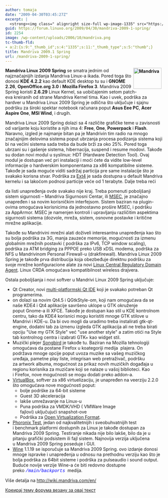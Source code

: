 ```yaml
---
author: tomaja
date: "2009-04-30T03:45:27Z"
excerpt: |
  <strong><img class=" alignright size-full wp-image-1335" src="https://linuxo.org/wp-content/uploads/2006/10/mandriva.png" alt="Mandriva " title="Mandriva" hspace="4" width="90" height="67" align="right" />Mandriva Linux 2009 Spring</strong> se smatra jednim od najznačajnijih izdanja&nbsp;Mandriva Linux-a ikada. Pored toga &scaron;to donosi&nbsp;<strong>KDE 4.2.2</strong> kao default KDE desktop&nbsp;tu su i&nbsp;<strong>GNOME 2.26</strong>, <strong>OpenOffice.org 3.0</strong>&nbsp;i <strong>Mozilla Firefox 3</strong>. Mandriva 2009 Spring koristi&nbsp;<strong>2.6.29</strong> Linux Kernel, sa uobičajenim setom patch-eva&nbsp;kreiranih od strane Mandriva Kernel tima. Kao i uvek, podr&scaron;ka&nbsp;za hardver u Mandriva Linux 2009 Spring je odlična &scaron;to uključuje i sjajnu podr&scaron;ku za &scaron;iroki spektar notebook računara poput <strong>Asus Eee PC</strong>,&nbsp;<strong>Acer Aspire One</strong>,&nbsp;<strong>MSI Wind</strong>, i drugih. <p>Mandriva Linux 2009 Spring dolazi sa&nbsp;4 različite grafičke teme u zavisnosti od varijante koju koristite a njih ima 4: <strong>Free</strong>, <strong>One</strong>, <strong>Powerpack</strong>&nbsp;i <strong>Flash</strong>. Naravno, izgled je najmanje bitan pa je Mandrivin tim radio na mnogo značajnijim delovima sistema poput ubrzanja procesa podizanja sistema koji bi na većini sistema sada treba da bude brži za oko 25%. Pored toga ubrzani su i ga&scaron;enje sistema, hibernacija, suspend i resume modovi. Takođe su dodan novi modul u&nbsp;syslinux: HDT (Hardware Detection Tool). Ovaj modul je dostupan već pri instalaciji i moći ćete da vidite&nbsp;low-level informacije o hardverskim komponentama za x86 kompatibilne sisteme. Takođe je sada moguće viditi sadržaj particija pre same instalacije&nbsp;&scaron;to je svakako korisna stvar. Podr&scaron;ka za <a href="http://ext4.wiki.kernel.org/index.php/Main_Page" title="http://ext4.wiki.kernel.org/index.php/Main_Page"><u>Ext4</u></a> je sada dostupna u&nbsp;default Mandriva kernelu i sa lakoćom podnosi particije veće od 1 terabyte. Dalje treba reći </p>
guid: https://forum.linuxo.org/2009/04/30/mandriva-2009-1-spring/
id: 2254
image: /wp-content/uploads/2006/10/mandriva.png
tc-thumb-fld:
- a:2:{s:9:"_thumb_id";s:4:"1335";s:11:"_thumb_type";s:5:"thumb";}
title: Mandriva 2009.1 Spring
url: /mandriva-2009-1-spring/
---
```

**<img class=" alignright size-full wp-image-1335" src="https://linuxo.org/wp-content/uploads/2006/10/mandriva.png" alt="Mandriva " title="Mandriva" hspace="4" width="90" height="67" align="right" />Mandriva Linux 2009 Spring** se smatra jednim od najznačajnijih izdanja&nbsp;Mandriva Linux-a ikada. Pored toga &scaron;to donosi&nbsp;**KDE 4.2.2** kao default KDE desktop&nbsp;tu su i&nbsp;**GNOME 2.26**, **OpenOffice.org 3.0**&nbsp;i **Mozilla Firefox 3**. Mandriva 2009 Spring koristi&nbsp;**2.6.29** Linux Kernel, sa uobičajenim setom patch-eva&nbsp;kreiranih od strane Mandriva Kernel tima. Kao i uvek, podr&scaron;ka&nbsp;za hardver u Mandriva Linux 2009 Spring je odlična &scaron;to uključuje i sjajnu podr&scaron;ku za &scaron;iroki spektar notebook računara poput **Asus Eee PC**,&nbsp;**Acer Aspire One**,&nbsp;**MSI Wind**, i drugih. 

Mandriva Linux 2009 Spring dolazi sa&nbsp;4 različite grafičke teme u zavisnosti od varijante koju koristite a njih ima 4: **Free**, **One**, **Powerpack**&nbsp;i **Flash**. Naravno, izgled je najmanje bitan pa je Mandrivin tim radio na mnogo značajnijim delovima sistema poput ubrzanja procesa podizanja sistema koji bi na većini sistema sada treba da bude brži za oko 25%. Pored toga ubrzani su i ga&scaron;enje sistema, hibernacija, suspend i resume modovi. Takođe su dodan novi modul u&nbsp;syslinux: HDT (Hardware Detection Tool). Ovaj modul je dostupan već pri instalaciji i moći ćete da vidite&nbsp;low-level informacije o hardverskim komponentama za x86 kompatibilne sisteme. Takođe je sada moguće viditi sadržaj particija pre same instalacije&nbsp;&scaron;to je svakako korisna stvar. Podr&scaron;ka za [<u>Ext4</u>](http://ext4.wiki.kernel.org/index.php/Main_Page "http://ext4.wiki.kernel.org/index.php/Main_Page") je sada dostupna u&nbsp;default Mandriva kernelu i sa lakoćom podnosi particije veće od 1 terabyte. Dalje treba reći 

<!--break-->

da listi unapređenja ovde svakako nije kraj. Treba pomenuti pobolj&scaron;anji sistem sigurnosti &#8211;&nbsp;Mandriva Sigurnosni Centar, ili&nbsp;[<u>MSEC</u>](http://wiki.mandriva.com/en/Msec "http://wiki.mandriva.com/en/Msec"), je značajno unapređen i sa novim korisničkim interfejsom.&nbsp;Sistem baziran na plugin-ovima omogućava&nbsp;korisnicima da jednostavno pro&scaron;ire MSEC, i podr&scaron;ku za&nbsp;AppArmor. MSEC je namenjen kontroli i upravljanju&nbsp;različitim aspektima sigurnosti sistema&nbsp;(dozvole, mreža, sistem, osnovne postavke i kritične mrežne aplikacije.

Takođe su&nbsp;Mandrivini mrežni alati doživeli interesantna unapređenja kao &scaron;to su bolja podr&scaron;ka za&nbsp;3G, manja zauzeće memorije,&nbsp;mogućnosti za izmenu globalnim mrežnih postavki&nbsp;( podr&scaron;ka za IPv6, TCP window scaling), podr&scaron;ka za ATM bridging&nbsp;za PPPOE&nbsp;preko USB xDSL modema, podr&scaron;ka za NFS&nbsp;u Mandrivinom Personal Firewall-u (drakfirewall). Mandriva Linux 2009 Spring je takođe prva distribucija koja obezbeđuje direktnu podr&scaron;ku za svoje mrežne konfiguracione alate&nbsp;za novi [<u>Linux Central Regulatory Domain Agent</u>](http://wireless.kernel.org/en/developers/Regulatory/CRDA "http://wireless.kernel.org/en/developers/Regulatory/CRDA"). Linux CRDA omogućava kompatibilnost&nbsp;wireless drajvera.

Ostala pobolj&scaron;anja i novi softver u&nbsp;Mandrivi Linux 2009 Spring uključuje: 

  * Qt Creator, novi&nbsp;[<u>multi-platformski Qt IDE</u>](http://www.qtsoftware.com/products/appdev/developer-tools/developer-tools "http://www.qtsoftware.com/products/appdev/developer-tools/developer-tools") koji je svakako potreban&nbsp;Qt programerima. 
  * on dolazi sa novim&nbsp;Qt4.5&nbsp;i QGtkStyle-om, koji nam omogućava da se na&scaron;e&nbsp;KDE4 i Qt4 aplikacije savr&scaron;eno uklope u GTK okruženje poput&nbsp;Gnome-a ili XFCE. Takođe je dostupan kao stil u&nbsp;KDE kontrolnom centru, tako da&nbsp;KDE4 korisnici mogu koristiti mnoge&nbsp;GTK stilove u Mandrivi i KDE-u. Da bi ovo mogli da uradimo treba instalirati&nbsp;gtk-qt-engine, dodatni&nbsp;tab za izmenu&nbsp;izgleda GTK aplikacija&nbsp;ali ne treba birati opciju "Use my GTK Style" već&nbsp;"use another style" a zatim otići na Style tab kontrolnog centra i izabrati&nbsp;GTK+ kao&nbsp;widget stil. 
  * Muzički plejer [<u>Songbird</u>](http://getsongbird.com/ "http://getsongbird.com/") je takođe tu. Baziran na&nbsp;Mozilla tehnologiji omogućava da&nbsp;postane Firefox&nbsp;u koategoriji medija&nbsp; plajera. On podržava mnoge opcije poput&nbsp;uvoza muzike sa va&scaron;eg muzičkog uređaja, pametne play liste, integrisan web pretraživač, podr&scaron;ku za&nbsp;artwork albuma, mogućnost za prikaz novih muzičkih događaja u regionu korisnika za muzičare koji se nalaze u va&scaron;oj biblioteci. Kao i&nbsp;Firefox, nove mogućnosti se mogu dodati preko&nbsp;addon-a. 
  * [<u>VirtualBox</u>](http://www.virtualbox.org/ "http://www.virtualbox.org/"), softver za x86 virtuelizaciju, je unapređen&nbsp;na&nbsp;veerziju 2.2.0 &scaron;to omogućava nove mogućnosti poput: 
      * bolje podr&scaron;ke za&nbsp;64-bit sisteme 
      * Guest 3D akceleracija 
      * lak&scaron;e umrežavanje na&nbsp;Linux-u 
      * Puna podr&scaron;ka&nbsp;za VMDK/VHD ( VMWare Image fajlovi)&nbsp;uključujući&nbsp;snapshot-ove 
      * Podr&scaron;ka za&nbsp;[<u>Open Virtualization Format</u>](http://en.wikipedia.org/wiki/Open_Virtualization_Format "http://en.wikipedia.org/wiki/Open_Virtualization_Format"). 
  * [<u>Phoronix Test</u>](http://www.phoronix-test-suite.com/ "http://www.phoronix-test-suite.com"), jedan od najkvalitetnijih i sveobuhvatnijih&nbsp;test i&nbsp;benchmark&nbsp;platformi dostupnih za&nbsp;Linux je takođe dostupan za Mandriva 2009 Spring.&nbsp;Testiranje nikada nije bilo lak&scaron;e, bilo da je u pitanju grafički podsistem ili fajl sistem. Najnovija verzija uključena u&nbsp;Mandriva 2009 Spring poseduje i&nbsp;GUI. 
  * [<u>Wine</u>](http://winehq.org/ "http://winehq.org/") 1.1.19 se isporučuje sa&nbsp;Mandriva 2009 Spring. ovo izdanje donosi mnoge ispravke i unapređenja u odnosu na prethodnu verziju kao &scaron;to je bolja podr&scaron;ka&nbsp;za 64bit sisteme i podr&scaron;ka za&nbsp;pulseaudio&nbsp;i sound output. Buduće novije verzije Wine-a će biti redovno dostupne preko&nbsp;<span style="color: blue; font-style: italic; font-family: courier">/main/backports</span>&nbsp; medija. 

Vi&scaron;e detalja na <http://wiki.mandriva.com/en/>

[Креирај тему форума везану за овај текст](https://linuxo.org/nova-tema-na-forumu/?se_pid=2254)